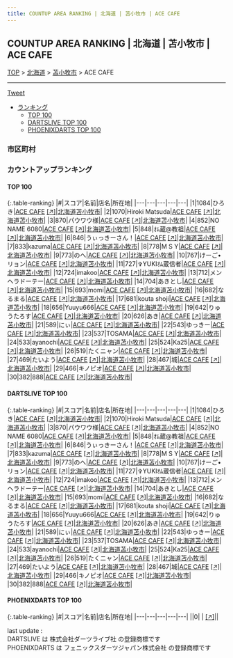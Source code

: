 ```yaml
---
title: COUNTUP AREA RANKING | 北海道 | 苫小牧市 | ACE CAFE
---
```

## COUNTUP AREA RANKING | 北海道 | 苫小牧市 | ACE CAFE

[TOP](/darts/rank/) > [北海道](/darts/rank/北海道/) > [苫小牧市](/darts/rank/北海道/苫小牧市/) > ACE CAFE

___

<a href="https://twitter.com/share?ref_src=twsrc%5Etfw" data-text="COUNTUP AREA RANKING | 北海道苫小牧市ACE CAFE" class="twitter-share-button" data-hashtags="DARTSLIVE,PHOENIXDARTS,darts,ダーツ" data-show-count="false">Tweet</a>

* [ランキング](#カウントアップランキング)
    * [TOP 100](#top-100)
    * [DARTSLIVE TOP 100](#dartslive-top-100)
    * [PHOENIXDARTS TOP 100](#phoenixdarts-top-100)

### 市区町村

<ul>

</ul>

### カウントアップランキング

#### TOP 100



{:.table-ranking}
|#|スコア|名前|店名|所在地|
|---|---|---|---|---|
|1|1084|<span class="rank-name-dl">ひろき</span>|<a href="/darts/rank/shops/4e1c9435c38129f525d56fb0e5c39bac.html">ACE CAFE</a> <a href="https://search.dartslive.com/jp/shop/4e1c9435c38129f525d56fb0e5c39bac">[↗]</a>|<a href="/darts/rank/北海道/苫小牧市">北海道苫小牧市</a>|
|2|1070|<span class="rank-name-dl">Hiroki Matsuda</span>|<a href="/darts/rank/shops/4e1c9435c38129f525d56fb0e5c39bac.html">ACE CAFE</a> <a href="https://search.dartslive.com/jp/shop/4e1c9435c38129f525d56fb0e5c39bac">[↗]</a>|<a href="/darts/rank/北海道/苫小牧市">北海道苫小牧市</a>|
|3|870|<span class="rank-name-dl">パウワウ様</span>|<a href="/darts/rank/shops/4e1c9435c38129f525d56fb0e5c39bac.html">ACE CAFE</a> <a href="https://search.dartslive.com/jp/shop/4e1c9435c38129f525d56fb0e5c39bac">[↗]</a>|<a href="/darts/rank/北海道/苫小牧市">北海道苫小牧市</a>|
|4|852|<span class="rank-name-dl">NO NAME 6080</span>|<a href="/darts/rank/shops/4e1c9435c38129f525d56fb0e5c39bac.html">ACE CAFE</a> <a href="https://search.dartslive.com/jp/shop/4e1c9435c38129f525d56fb0e5c39bac">[↗]</a>|<a href="/darts/rank/北海道/苫小牧市">北海道苫小牧市</a>|
|5|848|<span class="rank-name-dl">ｵﾑ蔵@教祖</span>|<a href="/darts/rank/shops/4e1c9435c38129f525d56fb0e5c39bac.html">ACE CAFE</a> <a href="https://search.dartslive.com/jp/shop/4e1c9435c38129f525d56fb0e5c39bac">[↗]</a>|<a href="/darts/rank/北海道/苫小牧市">北海道苫小牧市</a>|
|6|846|<span class="rank-name-dl">うぃっきーさん！</span>|<a href="/darts/rank/shops/4e1c9435c38129f525d56fb0e5c39bac.html">ACE CAFE</a> <a href="https://search.dartslive.com/jp/shop/4e1c9435c38129f525d56fb0e5c39bac">[↗]</a>|<a href="/darts/rank/北海道/苫小牧市">北海道苫小牧市</a>|
|7|833|<span class="rank-name-dl">kazuma</span>|<a href="/darts/rank/shops/4e1c9435c38129f525d56fb0e5c39bac.html">ACE CAFE</a> <a href="https://search.dartslive.com/jp/shop/4e1c9435c38129f525d56fb0e5c39bac">[↗]</a>|<a href="/darts/rank/北海道/苫小牧市">北海道苫小牧市</a>|
|8|778|<span class="rank-name-dl">M S Y</span>|<a href="/darts/rank/shops/4e1c9435c38129f525d56fb0e5c39bac.html">ACE CAFE</a> <a href="https://search.dartslive.com/jp/shop/4e1c9435c38129f525d56fb0e5c39bac">[↗]</a>|<a href="/darts/rank/北海道/苫小牧市">北海道苫小牧市</a>|
|9|773|<span class="rank-name-dl">のへ</span>|<a href="/darts/rank/shops/4e1c9435c38129f525d56fb0e5c39bac.html">ACE CAFE</a> <a href="https://search.dartslive.com/jp/shop/4e1c9435c38129f525d56fb0e5c39bac">[↗]</a>|<a href="/darts/rank/北海道/苫小牧市">北海道苫小牧市</a>|
|10|767|<span class="rank-name-dl">けーご•リョン</span>|<a href="/darts/rank/shops/4e1c9435c38129f525d56fb0e5c39bac.html">ACE CAFE</a> <a href="https://search.dartslive.com/jp/shop/4e1c9435c38129f525d56fb0e5c39bac">[↗]</a>|<a href="/darts/rank/北海道/苫小牧市">北海道苫小牧市</a>|
|11|727|<span class="rank-name-dl">✞YUKIｵﾑ蔵信者</span>|<a href="/darts/rank/shops/4e1c9435c38129f525d56fb0e5c39bac.html">ACE CAFE</a> <a href="https://search.dartslive.com/jp/shop/4e1c9435c38129f525d56fb0e5c39bac">[↗]</a>|<a href="/darts/rank/北海道/苫小牧市">北海道苫小牧市</a>|
|12|724|<span class="rank-name-dl">imakoo</span>|<a href="/darts/rank/shops/4e1c9435c38129f525d56fb0e5c39bac.html">ACE CAFE</a> <a href="https://search.dartslive.com/jp/shop/4e1c9435c38129f525d56fb0e5c39bac">[↗]</a>|<a href="/darts/rank/北海道/苫小牧市">北海道苫小牧市</a>|
|13|712|<span class="rank-name-dl">メンヘラドーテー</span>|<a href="/darts/rank/shops/4e1c9435c38129f525d56fb0e5c39bac.html">ACE CAFE</a> <a href="https://search.dartslive.com/jp/shop/4e1c9435c38129f525d56fb0e5c39bac">[↗]</a>|<a href="/darts/rank/北海道/苫小牧市">北海道苫小牧市</a>|
|14|704|<span class="rank-name-dl">あきとし</span>|<a href="/darts/rank/shops/4e1c9435c38129f525d56fb0e5c39bac.html">ACE CAFE</a> <a href="https://search.dartslive.com/jp/shop/4e1c9435c38129f525d56fb0e5c39bac">[↗]</a>|<a href="/darts/rank/北海道/苫小牧市">北海道苫小牧市</a>|
|15|693|<span class="rank-name-dl">momi</span>|<a href="/darts/rank/shops/4e1c9435c38129f525d56fb0e5c39bac.html">ACE CAFE</a> <a href="https://search.dartslive.com/jp/shop/4e1c9435c38129f525d56fb0e5c39bac">[↗]</a>|<a href="/darts/rank/北海道/苫小牧市">北海道苫小牧市</a>|
|16|682|<span class="rank-name-dl">なるまる</span>|<a href="/darts/rank/shops/4e1c9435c38129f525d56fb0e5c39bac.html">ACE CAFE</a> <a href="https://search.dartslive.com/jp/shop/4e1c9435c38129f525d56fb0e5c39bac">[↗]</a>|<a href="/darts/rank/北海道/苫小牧市">北海道苫小牧市</a>|
|17|681|<span class="rank-name-dl">kouta shoji</span>|<a href="/darts/rank/shops/4e1c9435c38129f525d56fb0e5c39bac.html">ACE CAFE</a> <a href="https://search.dartslive.com/jp/shop/4e1c9435c38129f525d56fb0e5c39bac">[↗]</a>|<a href="/darts/rank/北海道/苫小牧市">北海道苫小牧市</a>|
|18|656|<span class="rank-name-dl">Yuuyu666</span>|<a href="/darts/rank/shops/4e1c9435c38129f525d56fb0e5c39bac.html">ACE CAFE</a> <a href="https://search.dartslive.com/jp/shop/4e1c9435c38129f525d56fb0e5c39bac">[↗]</a>|<a href="/darts/rank/北海道/苫小牧市">北海道苫小牧市</a>|
|19|642|<span class="rank-name-dl">りゅうたろす</span>|<a href="/darts/rank/shops/4e1c9435c38129f525d56fb0e5c39bac.html">ACE CAFE</a> <a href="https://search.dartslive.com/jp/shop/4e1c9435c38129f525d56fb0e5c39bac">[↗]</a>|<a href="/darts/rank/北海道/苫小牧市">北海道苫小牧市</a>|
|20|626|<span class="rank-name-dl">あき</span>|<a href="/darts/rank/shops/4e1c9435c38129f525d56fb0e5c39bac.html">ACE CAFE</a> <a href="https://search.dartslive.com/jp/shop/4e1c9435c38129f525d56fb0e5c39bac">[↗]</a>|<a href="/darts/rank/北海道/苫小牧市">北海道苫小牧市</a>|
|21|589|<span class="rank-name-dl">にぃ</span>|<a href="/darts/rank/shops/4e1c9435c38129f525d56fb0e5c39bac.html">ACE CAFE</a> <a href="https://search.dartslive.com/jp/shop/4e1c9435c38129f525d56fb0e5c39bac">[↗]</a>|<a href="/darts/rank/北海道/苫小牧市">北海道苫小牧市</a>|
|22|543|<span class="rank-name-dl">ゆっきー</span>|<a href="/darts/rank/shops/4e1c9435c38129f525d56fb0e5c39bac.html">ACE CAFE</a> <a href="https://search.dartslive.com/jp/shop/4e1c9435c38129f525d56fb0e5c39bac">[↗]</a>|<a href="/darts/rank/北海道/苫小牧市">北海道苫小牧市</a>|
|23|537|<span class="rank-name-dl">TOSAMA</span>|<a href="/darts/rank/shops/4e1c9435c38129f525d56fb0e5c39bac.html">ACE CAFE</a> <a href="https://search.dartslive.com/jp/shop/4e1c9435c38129f525d56fb0e5c39bac">[↗]</a>|<a href="/darts/rank/北海道/苫小牧市">北海道苫小牧市</a>|
|24|533|<span class="rank-name-dl">ayanochi</span>|<a href="/darts/rank/shops/4e1c9435c38129f525d56fb0e5c39bac.html">ACE CAFE</a> <a href="https://search.dartslive.com/jp/shop/4e1c9435c38129f525d56fb0e5c39bac">[↗]</a>|<a href="/darts/rank/北海道/苫小牧市">北海道苫小牧市</a>|
|25|524|<span class="rank-name-dl">Ka25</span>|<a href="/darts/rank/shops/4e1c9435c38129f525d56fb0e5c39bac.html">ACE CAFE</a> <a href="https://search.dartslive.com/jp/shop/4e1c9435c38129f525d56fb0e5c39bac">[↗]</a>|<a href="/darts/rank/北海道/苫小牧市">北海道苫小牧市</a>|
|26|519|<span class="rank-name-dl">たくニャン</span>|<a href="/darts/rank/shops/4e1c9435c38129f525d56fb0e5c39bac.html">ACE CAFE</a> <a href="https://search.dartslive.com/jp/shop/4e1c9435c38129f525d56fb0e5c39bac">[↗]</a>|<a href="/darts/rank/北海道/苫小牧市">北海道苫小牧市</a>|
|27|469|<span class="rank-name-dl">たいよう</span>|<a href="/darts/rank/shops/4e1c9435c38129f525d56fb0e5c39bac.html">ACE CAFE</a> <a href="https://search.dartslive.com/jp/shop/4e1c9435c38129f525d56fb0e5c39bac">[↗]</a>|<a href="/darts/rank/北海道/苫小牧市">北海道苫小牧市</a>|
|28|467|<span class="rank-name-dl">城</span>|<a href="/darts/rank/shops/4e1c9435c38129f525d56fb0e5c39bac.html">ACE CAFE</a> <a href="https://search.dartslive.com/jp/shop/4e1c9435c38129f525d56fb0e5c39bac">[↗]</a>|<a href="/darts/rank/北海道/苫小牧市">北海道苫小牧市</a>|
|29|466|<span class="rank-name-dl">キノピオ</span>|<a href="/darts/rank/shops/4e1c9435c38129f525d56fb0e5c39bac.html">ACE CAFE</a> <a href="https://search.dartslive.com/jp/shop/4e1c9435c38129f525d56fb0e5c39bac">[↗]</a>|<a href="/darts/rank/北海道/苫小牧市">北海道苫小牧市</a>|
|30|382|<span class="rank-name-dl">888</span>|<a href="/darts/rank/shops/4e1c9435c38129f525d56fb0e5c39bac.html">ACE CAFE</a> <a href="https://search.dartslive.com/jp/shop/4e1c9435c38129f525d56fb0e5c39bac">[↗]</a>|<a href="/darts/rank/北海道/苫小牧市">北海道苫小牧市</a>|


#### DARTSLIVE TOP 100



{:.table-ranking}
|#|スコア|名前|店名|所在地|
|---|---|---|---|---|
|1|1084|<span class="rank-name-dl">ひろき</span>|<a href="/darts/rank/shops/4e1c9435c38129f525d56fb0e5c39bac.html">ACE CAFE</a> <a href="https://search.dartslive.com/jp/shop/4e1c9435c38129f525d56fb0e5c39bac">[↗]</a>|<a href="/darts/rank/北海道/苫小牧市">北海道苫小牧市</a>|
|2|1070|<span class="rank-name-dl">Hiroki Matsuda</span>|<a href="/darts/rank/shops/4e1c9435c38129f525d56fb0e5c39bac.html">ACE CAFE</a> <a href="https://search.dartslive.com/jp/shop/4e1c9435c38129f525d56fb0e5c39bac">[↗]</a>|<a href="/darts/rank/北海道/苫小牧市">北海道苫小牧市</a>|
|3|870|<span class="rank-name-dl">パウワウ様</span>|<a href="/darts/rank/shops/4e1c9435c38129f525d56fb0e5c39bac.html">ACE CAFE</a> <a href="https://search.dartslive.com/jp/shop/4e1c9435c38129f525d56fb0e5c39bac">[↗]</a>|<a href="/darts/rank/北海道/苫小牧市">北海道苫小牧市</a>|
|4|852|<span class="rank-name-dl">NO NAME 6080</span>|<a href="/darts/rank/shops/4e1c9435c38129f525d56fb0e5c39bac.html">ACE CAFE</a> <a href="https://search.dartslive.com/jp/shop/4e1c9435c38129f525d56fb0e5c39bac">[↗]</a>|<a href="/darts/rank/北海道/苫小牧市">北海道苫小牧市</a>|
|5|848|<span class="rank-name-dl">ｵﾑ蔵@教祖</span>|<a href="/darts/rank/shops/4e1c9435c38129f525d56fb0e5c39bac.html">ACE CAFE</a> <a href="https://search.dartslive.com/jp/shop/4e1c9435c38129f525d56fb0e5c39bac">[↗]</a>|<a href="/darts/rank/北海道/苫小牧市">北海道苫小牧市</a>|
|6|846|<span class="rank-name-dl">うぃっきーさん！</span>|<a href="/darts/rank/shops/4e1c9435c38129f525d56fb0e5c39bac.html">ACE CAFE</a> <a href="https://search.dartslive.com/jp/shop/4e1c9435c38129f525d56fb0e5c39bac">[↗]</a>|<a href="/darts/rank/北海道/苫小牧市">北海道苫小牧市</a>|
|7|833|<span class="rank-name-dl">kazuma</span>|<a href="/darts/rank/shops/4e1c9435c38129f525d56fb0e5c39bac.html">ACE CAFE</a> <a href="https://search.dartslive.com/jp/shop/4e1c9435c38129f525d56fb0e5c39bac">[↗]</a>|<a href="/darts/rank/北海道/苫小牧市">北海道苫小牧市</a>|
|8|778|<span class="rank-name-dl">M S Y</span>|<a href="/darts/rank/shops/4e1c9435c38129f525d56fb0e5c39bac.html">ACE CAFE</a> <a href="https://search.dartslive.com/jp/shop/4e1c9435c38129f525d56fb0e5c39bac">[↗]</a>|<a href="/darts/rank/北海道/苫小牧市">北海道苫小牧市</a>|
|9|773|<span class="rank-name-dl">のへ</span>|<a href="/darts/rank/shops/4e1c9435c38129f525d56fb0e5c39bac.html">ACE CAFE</a> <a href="https://search.dartslive.com/jp/shop/4e1c9435c38129f525d56fb0e5c39bac">[↗]</a>|<a href="/darts/rank/北海道/苫小牧市">北海道苫小牧市</a>|
|10|767|<span class="rank-name-dl">けーご•リョン</span>|<a href="/darts/rank/shops/4e1c9435c38129f525d56fb0e5c39bac.html">ACE CAFE</a> <a href="https://search.dartslive.com/jp/shop/4e1c9435c38129f525d56fb0e5c39bac">[↗]</a>|<a href="/darts/rank/北海道/苫小牧市">北海道苫小牧市</a>|
|11|727|<span class="rank-name-dl">✞YUKIｵﾑ蔵信者</span>|<a href="/darts/rank/shops/4e1c9435c38129f525d56fb0e5c39bac.html">ACE CAFE</a> <a href="https://search.dartslive.com/jp/shop/4e1c9435c38129f525d56fb0e5c39bac">[↗]</a>|<a href="/darts/rank/北海道/苫小牧市">北海道苫小牧市</a>|
|12|724|<span class="rank-name-dl">imakoo</span>|<a href="/darts/rank/shops/4e1c9435c38129f525d56fb0e5c39bac.html">ACE CAFE</a> <a href="https://search.dartslive.com/jp/shop/4e1c9435c38129f525d56fb0e5c39bac">[↗]</a>|<a href="/darts/rank/北海道/苫小牧市">北海道苫小牧市</a>|
|13|712|<span class="rank-name-dl">メンヘラドーテー</span>|<a href="/darts/rank/shops/4e1c9435c38129f525d56fb0e5c39bac.html">ACE CAFE</a> <a href="https://search.dartslive.com/jp/shop/4e1c9435c38129f525d56fb0e5c39bac">[↗]</a>|<a href="/darts/rank/北海道/苫小牧市">北海道苫小牧市</a>|
|14|704|<span class="rank-name-dl">あきとし</span>|<a href="/darts/rank/shops/4e1c9435c38129f525d56fb0e5c39bac.html">ACE CAFE</a> <a href="https://search.dartslive.com/jp/shop/4e1c9435c38129f525d56fb0e5c39bac">[↗]</a>|<a href="/darts/rank/北海道/苫小牧市">北海道苫小牧市</a>|
|15|693|<span class="rank-name-dl">momi</span>|<a href="/darts/rank/shops/4e1c9435c38129f525d56fb0e5c39bac.html">ACE CAFE</a> <a href="https://search.dartslive.com/jp/shop/4e1c9435c38129f525d56fb0e5c39bac">[↗]</a>|<a href="/darts/rank/北海道/苫小牧市">北海道苫小牧市</a>|
|16|682|<span class="rank-name-dl">なるまる</span>|<a href="/darts/rank/shops/4e1c9435c38129f525d56fb0e5c39bac.html">ACE CAFE</a> <a href="https://search.dartslive.com/jp/shop/4e1c9435c38129f525d56fb0e5c39bac">[↗]</a>|<a href="/darts/rank/北海道/苫小牧市">北海道苫小牧市</a>|
|17|681|<span class="rank-name-dl">kouta shoji</span>|<a href="/darts/rank/shops/4e1c9435c38129f525d56fb0e5c39bac.html">ACE CAFE</a> <a href="https://search.dartslive.com/jp/shop/4e1c9435c38129f525d56fb0e5c39bac">[↗]</a>|<a href="/darts/rank/北海道/苫小牧市">北海道苫小牧市</a>|
|18|656|<span class="rank-name-dl">Yuuyu666</span>|<a href="/darts/rank/shops/4e1c9435c38129f525d56fb0e5c39bac.html">ACE CAFE</a> <a href="https://search.dartslive.com/jp/shop/4e1c9435c38129f525d56fb0e5c39bac">[↗]</a>|<a href="/darts/rank/北海道/苫小牧市">北海道苫小牧市</a>|
|19|642|<span class="rank-name-dl">りゅうたろす</span>|<a href="/darts/rank/shops/4e1c9435c38129f525d56fb0e5c39bac.html">ACE CAFE</a> <a href="https://search.dartslive.com/jp/shop/4e1c9435c38129f525d56fb0e5c39bac">[↗]</a>|<a href="/darts/rank/北海道/苫小牧市">北海道苫小牧市</a>|
|20|626|<span class="rank-name-dl">あき</span>|<a href="/darts/rank/shops/4e1c9435c38129f525d56fb0e5c39bac.html">ACE CAFE</a> <a href="https://search.dartslive.com/jp/shop/4e1c9435c38129f525d56fb0e5c39bac">[↗]</a>|<a href="/darts/rank/北海道/苫小牧市">北海道苫小牧市</a>|
|21|589|<span class="rank-name-dl">にぃ</span>|<a href="/darts/rank/shops/4e1c9435c38129f525d56fb0e5c39bac.html">ACE CAFE</a> <a href="https://search.dartslive.com/jp/shop/4e1c9435c38129f525d56fb0e5c39bac">[↗]</a>|<a href="/darts/rank/北海道/苫小牧市">北海道苫小牧市</a>|
|22|543|<span class="rank-name-dl">ゆっきー</span>|<a href="/darts/rank/shops/4e1c9435c38129f525d56fb0e5c39bac.html">ACE CAFE</a> <a href="https://search.dartslive.com/jp/shop/4e1c9435c38129f525d56fb0e5c39bac">[↗]</a>|<a href="/darts/rank/北海道/苫小牧市">北海道苫小牧市</a>|
|23|537|<span class="rank-name-dl">TOSAMA</span>|<a href="/darts/rank/shops/4e1c9435c38129f525d56fb0e5c39bac.html">ACE CAFE</a> <a href="https://search.dartslive.com/jp/shop/4e1c9435c38129f525d56fb0e5c39bac">[↗]</a>|<a href="/darts/rank/北海道/苫小牧市">北海道苫小牧市</a>|
|24|533|<span class="rank-name-dl">ayanochi</span>|<a href="/darts/rank/shops/4e1c9435c38129f525d56fb0e5c39bac.html">ACE CAFE</a> <a href="https://search.dartslive.com/jp/shop/4e1c9435c38129f525d56fb0e5c39bac">[↗]</a>|<a href="/darts/rank/北海道/苫小牧市">北海道苫小牧市</a>|
|25|524|<span class="rank-name-dl">Ka25</span>|<a href="/darts/rank/shops/4e1c9435c38129f525d56fb0e5c39bac.html">ACE CAFE</a> <a href="https://search.dartslive.com/jp/shop/4e1c9435c38129f525d56fb0e5c39bac">[↗]</a>|<a href="/darts/rank/北海道/苫小牧市">北海道苫小牧市</a>|
|26|519|<span class="rank-name-dl">たくニャン</span>|<a href="/darts/rank/shops/4e1c9435c38129f525d56fb0e5c39bac.html">ACE CAFE</a> <a href="https://search.dartslive.com/jp/shop/4e1c9435c38129f525d56fb0e5c39bac">[↗]</a>|<a href="/darts/rank/北海道/苫小牧市">北海道苫小牧市</a>|
|27|469|<span class="rank-name-dl">たいよう</span>|<a href="/darts/rank/shops/4e1c9435c38129f525d56fb0e5c39bac.html">ACE CAFE</a> <a href="https://search.dartslive.com/jp/shop/4e1c9435c38129f525d56fb0e5c39bac">[↗]</a>|<a href="/darts/rank/北海道/苫小牧市">北海道苫小牧市</a>|
|28|467|<span class="rank-name-dl">城</span>|<a href="/darts/rank/shops/4e1c9435c38129f525d56fb0e5c39bac.html">ACE CAFE</a> <a href="https://search.dartslive.com/jp/shop/4e1c9435c38129f525d56fb0e5c39bac">[↗]</a>|<a href="/darts/rank/北海道/苫小牧市">北海道苫小牧市</a>|
|29|466|<span class="rank-name-dl">キノピオ</span>|<a href="/darts/rank/shops/4e1c9435c38129f525d56fb0e5c39bac.html">ACE CAFE</a> <a href="https://search.dartslive.com/jp/shop/4e1c9435c38129f525d56fb0e5c39bac">[↗]</a>|<a href="/darts/rank/北海道/苫小牧市">北海道苫小牧市</a>|
|30|382|<span class="rank-name-dl">888</span>|<a href="/darts/rank/shops/4e1c9435c38129f525d56fb0e5c39bac.html">ACE CAFE</a> <a href="https://search.dartslive.com/jp/shop/4e1c9435c38129f525d56fb0e5c39bac">[↗]</a>|<a href="/darts/rank/北海道/苫小牧市">北海道苫小牧市</a>|


#### PHOENIXDARTS TOP 100



{:.table-ranking}
|#|スコア|名前|店名|所在地|
|---|---|---|---|---|
||0|<span class="rank-name-dl"> </span>|<a href="/darts/rank/shops/.html"></a> <a href="">[↗]</a>|<a href="/darts/rank//"></a>|


<div class="footer border-top border-gray-light mt-5 pt-3 text-right text-gray">
    last update : <span style="font-weight: italic" id="foot_last_modified"></span><br />
    DARTSLIVE は 株式会社ダーツライブ社 の登録商標です<br />
    PHOENIXDARTS は フェニックスダーツジャパン株式会社 の登録商標です<br />
</div>

<script src="https://cdnjs.cloudflare.com/ajax/libs/jquery.tablesorter/2.31.3/js/jquery.tablesorter.min.js" integrity="sha512-qzgd5cYSZcosqpzpn7zF2ZId8f/8CHmFKZ8j7mU4OUXTNRd5g+ZHBPsgKEwoqxCtdQvExE5LprwwPAgoicguNg==" crossorigin="anonymous" referrerpolicy="no-referrer"></script>
<link rel="stylesheet" href="https://cdnjs.cloudflare.com/ajax/libs/jquery.tablesorter/2.31.3/css/theme.default.min.css" integrity="sha512-wghhOJkjQX0Lh3NSWvNKeZ0ZpNn+SPVXX1Qyc9OCaogADktxrBiBdKGDoqVUOyhStvMBmJQ8ZdMHiR3wuEq8+w==" crossorigin="anonymous" referrerpolicy="no-referrer" />
<script>
$(function() {
    $(".table-ranking").tablesorter({sortList:[[0, 0]]});
    $("#foot_last_modified").text(formatDate(new Date(document.lastModified), 'yyyy-MM-dd HH:mm:ss'));
});
</script>

<script async src="https://platform.twitter.com/widgets.js" charset="utf-8"></script>